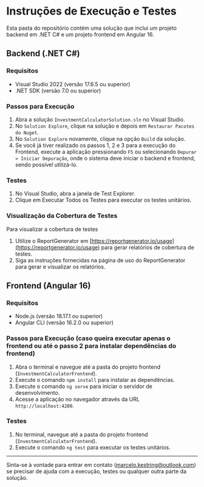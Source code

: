 # Instruções de Execução e Testes

Esta pasta do repositório contém uma solução que inclui um projeto backend em .NET C# e um projeto frontend em Angular 16.

## Backend (.NET C#)

### Requisitos

- Visual Studio 2022 (versão 17.6.5 ou superior)
- .NET SDK (versão 7.0 ou superior)

### Passos para Execução

1. Abra a solução `InvestmentCalculatorSolution.sln` no Visual Studio.
2. No `Solution Explore`, clique na solução e depois em `Restaurar Pacotes do Nuget`.
3. No `Solution Explore` novamente, clique na opção `Build` da solução.
4. Se você já tiver realizado os passos 1, 2 e 3 para a execução do Frontend, execute a aplicação pressionando `F5` ou selecionando `Depurar > Iniciar Depuração`, onde o sistema deve iniciar o backend e frontend, sendo possível utilizá-lo.

### Testes

1. No Visual Studio, abra a janela de Test Explorer.
2. Clique em Executar Todos os Testes para executar os testes unitários.

### Visualização da Cobertura de Testes

Para visualizar a cobertura de testes

1. Utilize o ReportGenerator em [https://reportgenerator.io/usage](https://reportgenerator.io/usage) para gerar relatórios de cobertura de testes.
2. Siga as instruções fornecidas na página de uso do ReportGenerator para gerar e visualizar os relatórios.

## Frontend (Angular 16)

### Requisitos

- Node.js (versão 18.17.1 ou superior)
- Angular CLI (versão 16.2.0 ou superior)

### Passos para Execução (caso queira executar apenas o frontend ou até o passo 2 para instalar dependências do frontend)

1. Abra o terminal e navegue até a pasta do projeto frontend (`InvestmentCalculatorFrontend`).
2. Execute o comando `npm install` para instalar as dependências.
3. Execute o comando `ng serve` para iniciar o servidor de desenvolvimento.
4. Acesse a aplicação no navegador através da URL `http://localhost:4200`.

### Testes

1. No terminal, navegue até a pasta do projeto frontend (`InvestmentCalculatorFrontend`).
2. Execute o comando `ng test` para executar os testes unitários.

---

Sinta-se à vontade para entrar em contato (marcelo.kestring@outlook.com) se precisar de ajuda com a execução, testes ou qualquer outra parte da solução.
